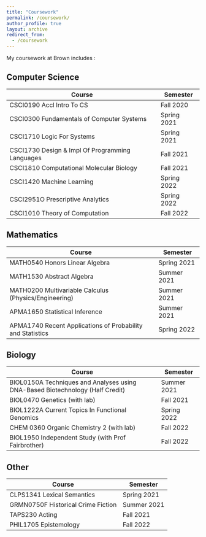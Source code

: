 ```yaml
---
title: "Coursework"
permalink: /coursework/
author_profile: true
layout: archive
redirect_from:
  - /coursework
---
```



My coursework at Brown includes : 

## Computer Science 

| Course      | Semester |
| ----------- | ----------- |
| CSCI0190 Accl Intro To CS   | Fall 2020       |
| CSCI0300 Fundamentals of Computer Systems   | Spring 2021        |
| CSCI1710 Logic For Systems | Spring 2021 | 
| CSCI1730 Design & Impl Of Programming Languages | Fall 2021 |
| CSCI1810 Computational Molecular Biology | Fall 2021 | 
| CSCI1420 Machine Learning | Spring 2022 | 
| CSCI2951O Prescriptive Analytics | Spring 2022 | 
| CSCI1010 Theory of Computation | Fall 2022 | 

## Mathematics

| Course      | Semester |
| ----------- | ----------- |
| MATH0540 Honors Linear Algebra | Spring 2021 |
| MATH1530 Abstract Algebra | Summer 2021 | 
| MATH0200 Multivariable Calculus (Physics/Engineering) | Summer 2021 | 
| APMA1650 Statistical Inference | Summer 2021 |
| APMA1740 Recent Applications of Probability and Statistics | Spring 2022 | 



## Biology


| Course      | Semester |
| ----------- | ----------- |
| BIOL0150A Techniques and Analyses using DNA-Based Biotechnology (Half Credit) | Summer 2021 |
| BIOL0470 Genetics (with lab) | Fall 2021 |
| BIOL1222A Current Topics In Functional Genomics | Spring 2022 | 
| CHEM 0360 Organic Chemistry 2 (with lab) | Fall 2022 |
| BIOL1950 Independent Study (with Prof Fairbrother) | Fall 2022 | 



## Other


| Course      | Semester |
| ----------- | ----------- |
| CLPS1341 Lexical Semantics | Spring 2021 | 
| GRMN0750F Historical Crime Fiction | Summer 2021 | 
| TAPS230 Acting | Fall 2021 | 
| PHIL1705 Epistemology | Fall 2022 | 
 
